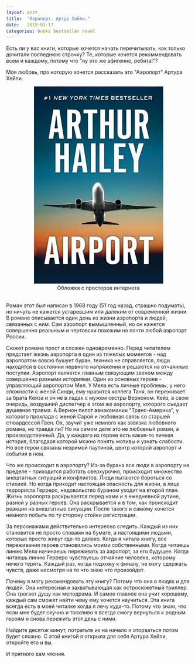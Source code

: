 ```yaml
---
layout: post
title:  "Аэропорт. Артур Хейли."
date:   2019-01-17
categories: books bestseller novel
---
```


Есть ли у вас книги, которые хочется начать перечитывать, как только дочитали последнюю строчку? Те, которые хочется рекоммендовать всем и каждому, потому что "ну это же афигенно, ребята!"?

Моя любовь, про которую хочется рассказать это "Аэропорт" Артура Хейли.

<center><img src="/../images/airport-hailey.jpg"/></center>
<center>Обложка с просторов интернета</center>
<br/>

Роман этот был написан в 1968 году (51 год назад, страшно подумать), но ничуть не кажется устаревшим или далеким от современной жизни. В романе описывается один день из жизни аэропорта и людей, связанных с ним. Сам аэропорт вымышленный, но он кажется совершенно реальным и чертовски похожим на почти любой аэропорт России.

Сюжет романа прост и сложен одновременно. Перед читателем предстает жизнь аэропорта в один из тяжелых моментов - над аэропортом вовсю бушует буран, техника не справляется, люди находятся в состоянии нервного напряжения и решаются на отчаянные поступки. Аэропорт является главным связующим звеном между совершенно разными историями. Один из основных героев - управляющий аэропортом Мел. У Мела есть личные проблемы, у него сложности с женой Синди, ему нравится коллега Таня, он переживает за брата Кейза и он не в ладах с мужем сестры Верноном. Кейз, в свою очередь, воздушний диспетчер в этом же аэропорту, которого съедает душевная травма. А Вернон пилот авиакомании "Транс-Америка", у которого прохлада с женой Сарой и любовная связь со старшей стюардессой Гвен.
Ох, звучит уже немного как завязка любовного романа, не правда ли? Но на самом деле это не любовный роман, а производственный. Да, у каждого из героев есть какая-то личная история, благодаря которой можно понять мотивы и узнать слабости. Но все герои связаны незримой паутиной, центр которой аэропорт и события в нем. 

Что же происходит в аэропорту? Из-за бурана все люди в аэропорту на пределе - приходится работать сверхурочно, происходит множество внештатных ситуаций и конфликтов. Люди пытаются бороться со стихией. Но когда приходит настоящая опасность для жизни, в лице террориста Герреро, недовольство бураном уходит на второй план.
Жизнь аэропорта раскрывается перед нами и в ежедневной рутине, разной у разных героев. Она раскрывается и в том, как происходит реакция на внештатные ситуации. После такого и самому хочется немного побыть по ту сторону стойки регистрации. 

За персонажами действительно интересно следить. Каждый из них становится не просто словами на бумаге, а настоящими людьми, которые просто живут где-то далеко. Когда я читала книгу, все переживания героев становились моими собственными. Когда читаешь линию Мела начинаешь переживать за аэропорт, за его будущее. Когда читаешь линию Герреро чувствуешь отчаяние человека, которому нечего терять. Каждый раз, когда подхожу к финалу, не могу сдержать чувств, даже несмотря на то что знаю что произойдет.

Почему я могу рекомендовать эту книгу? Потому что она о людях и для людей. Она интересная и захватывающая как остросюжетный триллер. Она трогает душу как мелодрама. И самое главное она учит хорошему, каждый сам сможет найти чему ему хочется научиться.  Эта книга всегда есть в моей читалке когда я лечу куда-то.  Потому что знаю, что если мне будет скучно и тоскливо я всегда смогу вернуться к родным героям и снова пережить этот день с ними.

Найдите десяток минут, потратьте их на начало и оторваться потом будет сложно. С этой книгой я открыла для себя Артура Хейли, откройте его и вы.

И прятного вам чтения.
